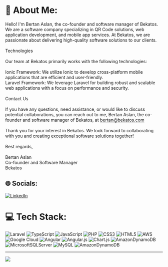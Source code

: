 # 💫 About Me:
Hello! I'm Bertan Aslan, the co-founder and software manager of Bekatos. We are a software company specializing in QR Code solutions, web application development, and mobile app services. At Bekatos, we are passionate about delivering high-quality software solutions to our clients.<br><br>Technologies<br><br>Our team at Bekatos primarily works with the following technologies:<br><br>Ionic Framework: We utilize Ionic to develop cross-platform mobile applications that are efficient and user-friendly.<br>Laravel Framework: We leverage Laravel for building robust and scalable web applications with a focus on performance and security.<br><br>Contact Us<br><br>If you have any questions, need assistance, or would like to discuss potential collaborations, you can reach out to me, Bertan Aslan, the co-founder and software manager of Bekatos, at bertan@bekatos.com<br><br>Thank you for your interest in Bekatos. We look forward to collaborating with you and creating exceptional software solutions together!<br><br>Best regards,<br><br>Bertan Aslan<br>Co-founder and Software Manager<br>Bekatos


## 🌐 Socials:
[![LinkedIn](https://img.shields.io/badge/LinkedIn-%230077B5.svg?logo=linkedin&logoColor=white)](https://linkedin.com/in/bertanaslan) 

# 💻 Tech Stack:
![Laravel](https://img.shields.io/badge/laravel-%23FF2D20.svg?style=for-the-badge&logo=laravel&logoColor=white) ![TypeScript](https://img.shields.io/badge/typescript-%23007ACC.svg?style=for-the-badge&logo=typescript&logoColor=white) ![JavaScript](https://img.shields.io/badge/javascript-%23323330.svg?style=for-the-badge&logo=javascript&logoColor=%23F7DF1E) ![PHP](https://img.shields.io/badge/php-%23777BB4.svg?style=for-the-badge&logo=php&logoColor=white) ![CSS3](https://img.shields.io/badge/css3-%231572B6.svg?style=for-the-badge&logo=css3&logoColor=white) ![HTML5](https://img.shields.io/badge/html5-%23E34F26.svg?style=for-the-badge&logo=html5&logoColor=white) ![AWS](https://img.shields.io/badge/AWS-%23FF9900.svg?style=for-the-badge&logo=amazon-aws&logoColor=white) ![Google Cloud](https://img.shields.io/badge/Google%20Cloud-%234285F4.svg?style=for-the-badge&logo=google-cloud&logoColor=white) ![Angular](https://img.shields.io/badge/angular-%23DD0031.svg?style=for-the-badge&logo=angular&logoColor=white) ![Angular.js](https://img.shields.io/badge/angular.js-%23E23237.svg?style=for-the-badge&logo=angularjs&logoColor=white) ![Chart.js](https://img.shields.io/badge/chart.js-F5788D.svg?style=for-the-badge&logo=chart.js&logoColor=white) ![AmazonDynamoDB](https://img.shields.io/badge/Amazon%20DynamoDB-4053D6?style=for-the-badge&logo=Amazon%20DynamoDB&logoColor=white) ![MicrosoftSQLServer](https://img.shields.io/badge/Microsoft%20SQL%20Sever-CC2927?style=for-the-badge&logo=microsoft%20sql%20server&logoColor=white) ![MySQL](https://img.shields.io/badge/mysql-%2300f.svg?style=for-the-badge&logo=mysql&logoColor=white) ![AmazonDynamoDB](https://img.shields.io/badge/Amazon%20DynamoDB-4053D6?style=for-the-badge&logo=Amazon%20DynamoDB&logoColor=white)

---
[![](https://visitcount.itsvg.in/api?id=bertanaslan4&icon=8&color=2)](https://visitcount.itsvg.in)

<!-- Proudly created with GPRM ( https://gprm.itsvg.in ) -->
